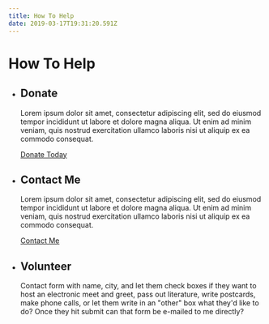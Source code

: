 ```yaml
---
title: How To Help
date: 2019-03-17T19:31:20.591Z
---
```


How To Help
===============

- Donate
  ---------------
  Lorem ipsum dolor sit amet, consectetur adipiscing elit, sed do eiusmod tempor incididunt ut labore et dolore magna aliqua. Ut enim ad minim veniam, quis nostrud exercitation ullamco laboris nisi ut aliquip ex ea commodo consequat. 

  <a className="button" href="https://secure.actblue.com/donate/ricardo-martinez-d204board">Donate Today</a>

- Contact Me
  ---------------
  Lorem ipsum dolor sit amet, consectetur adipiscing elit, sed do eiusmod tempor incididunt ut labore et dolore magna aliqua. Ut enim ad minim veniam, quis nostrud exercitation ullamco laboris nisi ut aliquip ex ea commodo consequat. 

  <a className="button" href="mailto:RicardoFor204@gmail.com">Contact Me</a>

- Volunteer
  ---------------
  Contact form with name, city, and let them check boxes if they want to host an electronic meet and greet, pass out literature, write postcards, make phone calls, or let them write in an "other" box what they'd like to do? Once they hit submit can that form be e-mailed to me directly?

